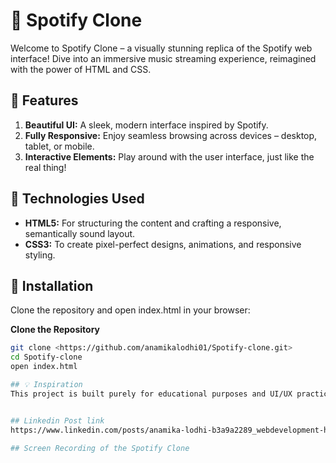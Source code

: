 # 🎵 Spotify Clone
Welcome to Spotify Clone – a visually stunning replica of the Spotify web interface! Dive into an immersive music streaming experience, reimagined with the power of HTML and CSS.

## 🌟 Features
1. **Beautiful UI:** A sleek, modern interface inspired by Spotify.
2. **Fully Responsive:** Enjoy seamless browsing across devices – desktop, tablet, or mobile.
3. **Interactive Elements:** Play around with the user interface, just like the real thing!

## 🚀 Technologies Used
- **HTML5:** For structuring the content and crafting a responsive, semantically sound layout.
- **CSS3:** To create pixel-perfect designs, animations, and responsive styling.

## 📁 Installation
Clone the repository and open index.html in your browser:

**Clone the Repository**
   ```bash
   git clone <https://github.com/anamikalodhi01/Spotify-clone.git>
   cd Spotify-clone
   open index.html

## 💡 Inspiration
This project is built purely for educational purposes and UI/UX practice. While it doesn't stream music, it captures the essence of Spotify's design and user experience.


## Linkedin Post link 
https://www.linkedin.com/posts/anamika-lodhi-b3a9a2289_webdevelopment-html-css-activity-7213825298939666432-sJQe?utm_source=share&utm_medium=member_desktop

## Screen Recording of the Spotify Clone


